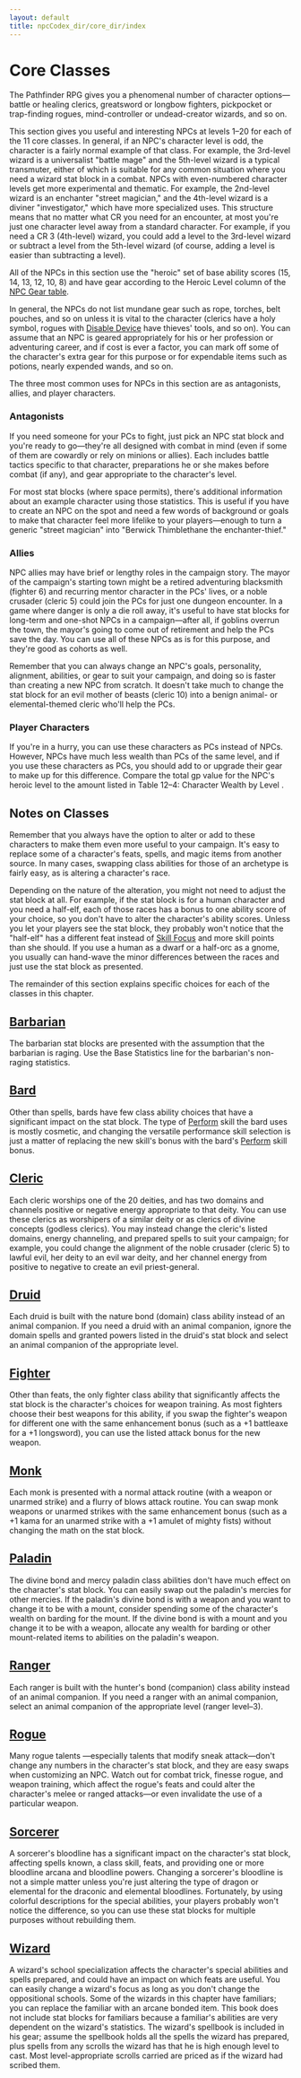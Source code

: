 ```yaml
---
layout: default
title: npcCodex_dir/core_dir/index
---
```

# Core Classes

The Pathfinder RPG gives you a phenomenal number of character options—battle or healing clerics, greatsword or longbow fighters, pickpocket or trap-finding rogues, mind-controller or undead-creator wizards, and so on.

This section gives you useful and interesting NPCs at levels 1–20 for each of the 11 core classes. In general, if an NPC's character level is odd, the character is a fairly normal example of that class. For example, the 3rd-level wizard is a universalist "battle mage" and the 5th-level wizard is a typical transmuter, either of which is suitable for any common situation where you need a wizard stat block in a combat. NPCs with even-numbered character levels get more experimental and thematic. For example, the 2nd-level wizard is an enchanter "street magician," and the 4th-level wizard is a diviner "investigator," which have more specialized uses. This structure means that no matter what CR you need for an encounter, at most you're just one character level away from a standard character. For example, if you need a CR 3 (4th-level) wizard, you could add a level to the 3rd-level wizard or subtract a level from the 5th-level wizard (of course, adding a level is easier than subtracting a level).

All of the NPCs in this section use the "heroic" set of base ability scores (15, 14, 13, 12, 10, 8) and have gear according to the Heroic Level column of the [NPC Gear table](creatingNPCs#_table-14-9-npc-gear).

In general, the NPCs do not list mundane gear such as rope, torches, belt pouches, and so on unless it is vital to the character (clerics have a holy symbol, rogues with [Disable Device](skills_dir/disableDevice#_disable-device) have thieves' tools, and so on). You can assume that an NPC is geared appropriately for his or her profession or adventuring career, and if cost is ever a factor, you can mark off some of the character's extra gear for this purpose or for expendable items such as potions, nearly expended wands, and so on.

The three most common uses for NPCs in this section are as antagonists, allies, and player characters.

### Antagonists

If you need someone for your PCs to fight, just pick an NPC stat block and you're ready to go—they're all designed with combat in mind (even if some of them are cowardly or rely on minions or allies). Each includes battle tactics specific to that character, preparations he or she makes before combat (if any), and gear appropriate to the character's level.

For most stat blocks (where space permits), there's additional information about an example character using those statistics. This is useful if you have to create an NPC on the spot and need a few words of background or goals to make that character feel more lifelike to your players—enough to turn a generic "street magician" into "Berwick Thimblethane the enchanter-thief."

### Allies

NPC allies may have brief or lengthy roles in the campaign story. The mayor of the campaign's starting town might be a retired adventuring blacksmith (fighter 6) and recurring mentor character in the PCs' lives, or a noble crusader (cleric 5) could join the PCs for just one dungeon encounter. In a game where danger is only a die roll away, it's useful to have stat blocks for long-term and one-shot NPCs in a campaign—after all, if goblins overrun the town, the mayor's going to come out of retirement and help the PCs save the day. You can use all of these NPCs as is for this purpose, and they're good as cohorts as well.

Remember that you can always change an NPC's goals, personality, alignment, abilities, or gear to suit your campaign, and doing so is faster than creating a new NPC from scratch. It doesn't take much to change the stat block for an evil mother of beasts (cleric 10) into a benign animal- or elemental-themed cleric who'll help the PCs.

### Player Characters

If you're in a hurry, you can use these characters as PCs instead of NPCs. However, NPCs have much less wealth than PCs of the same level, and if you use these characters as PCs, you should add to or upgrade their gear to make up for this difference. Compare the total gp value for the NPC's heroic level to the amount listed in Table 12–4: Character Wealth by Level .

## Notes on Classes

Remember that you always have the option to alter or add to these characters to make them even more useful to your campaign. It's easy to replace some of a character's feats, spells, and magic items from another source. In many cases, swapping class abilities for those of an archetype is fairly easy, as is altering a character's race.

Depending on the nature of the alteration, you might not need to adjust the stat block at all. For example, if the stat block is for a human character and you need a half-elf, each of those races has a bonus to one ability score of your choice, so you don't have to alter the character's ability scores. Unless you let your players see the stat block, they probably won't notice that the "half-elf" has a different feat instead of [Skill Focus](feats#_skill-focus) and more skill points than she should. If you use a human as a dwarf or a half-orc as a gnome, you usually can hand-wave the minor differences between the races and just use the stat block as presented.

The remainder of this section explains specific choices for each of the classes in this chapter.

## [Barbarian](npcCodex_dir/core_dir/barbarian)

The barbarian stat blocks are presented with the assumption that the barbarian is raging. Use the Base Statistics line for the barbarian's non-raging statistics.

## [Bard](npcCodex_dir/core_dir/bard)

Other than spells, bards have few class ability choices that have a significant impact on the stat block. The type of [Perform](skills_dir/perform#_perform) skill the bard uses is mostly cosmetic, and changing the versatile performance skill selection is just a matter of replacing the new skill's bonus with the bard's [Perform](skills_dir/perform#_perform) skill bonus.

## [Cleric](npcCodex_dir/core_dir/cleric)

Each cleric worships one of the 20 deities, and has two domains and channels positive or negative energy appropriate to that deity. You can use these clerics as worshipers of a similar deity or as clerics of divine concepts (godless clerics). You may instead change the cleric's listed domains, energy channeling, and prepared spells to suit your campaign; for example, you could change the alignment of the noble crusader (cleric 5) to lawful evil, her deity to an evil war deity, and her channel energy from positive to negative to create an evil priest-general.

## [Druid](npcCodex_dir/core_dir/druid)

Each druid is built with the nature bond (domain) class ability instead of an animal companion. If you need a druid with an animal companion, ignore the domain spells and granted powers listed in the druid's stat block and select an animal companion of the appropriate level.

## [Fighter](npcCodex_dir/core_dir/fighter)

Other than feats, the only fighter class ability that significantly affects the stat block is the character's choices for weapon training. As most fighters choose their best weapons for this ability, if you swap the fighter's weapon for different one with the same enhancement bonus (such as a +1 battleaxe for a +1 longsword), you can use the listed attack bonus for the new weapon.

## [Monk](npcCodex_dir/core_dir/monk)

Each monk is presented with a normal attack routine (with a weapon or unarmed strike) and a flurry of blows attack routine. You can swap monk weapons or unarmed strikes with the same enhancement bonus (such as a +1 kama for an unarmed strike with a +1 amulet of mighty fists) without changing the math on the stat block.

## [Paladin](npcCodex_dir/core_dir/paladin)

The divine bond and mercy paladin class abilities don't have much effect on the character's stat block. You can easily swap out the paladin's mercies for other mercies. If the paladin's divine bond is with a weapon and you want to change it to be with a mount, consider spending some of the character's wealth on barding for the mount. If the divine bond is with a mount and you change it to be with a weapon, allocate any wealth for barding or other mount-related items to abilities on the paladin's weapon.

## [Ranger](npcCodex_dir/core_dir/ranger)

Each ranger is built with the hunter's bond (companion) class ability instead of an animal companion. If you need a ranger with an animal companion, select an animal companion of the appropriate level (ranger level–3).

## [Rogue](npcCodex_dir/core_dir/rogue)

Many rogue talents —especially talents that modify sneak attack—don't change any numbers in the character's stat block, and they are easy swaps when customizing an NPC. Watch out for combat trick, finesse rogue, and weapon training, which affect the rogue's feats and could alter the character's melee or ranged attacks—or even invalidate the use of a particular weapon.

## [Sorcerer](npcCodex_dir/core_dir/sorcerer)

A sorcerer's bloodline has a significant impact on the character's stat block, affecting spells known, a class skill, feats, and providing one or more bloodline arcana and bloodline powers. Changing a sorcerer's bloodline is not a simple matter unless you're just altering the type of dragon or elemental for the draconic and elemental bloodlines. Fortunately, by using colorful descriptions for the special abilities, your players probably won't notice the difference, so you can use these stat blocks for multiple purposes without rebuilding them.

## [Wizard](npcCodex_dir/core_dir/wizard)

A wizard's school specialization affects the character's special abilities and spells prepared, and could have an impact on which feats are useful. You can easily change a wizard's focus as long as you don't change the oppositional schools. Some of the wizards in this chapter have familiars; you can replace the familiar with an arcane bonded item. This book does not include stat blocks for familiars because a familiar's abilities are very dependent on the wizard's statistics. The wizard's spellbook is included in his gear; assume the spellbook holds all the spells the wizard has prepared, plus spells from any scrolls the wizard has that he is high enough level to cast. Most level-appropriate scrolls carried are priced as if the wizard had scribed them.

